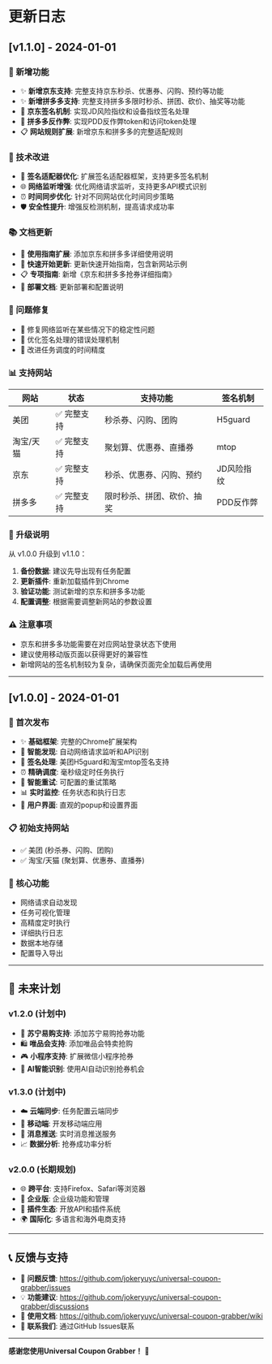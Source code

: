 # 更新日志

## [v1.1.0] - 2024-01-01

### 🎉 新增功能
- ✨ **新增京东支持**: 完整支持京东秒杀、优惠券、闪购、预约等功能
- ✨ **新增拼多多支持**: 完整支持拼多多限时秒杀、拼团、砍价、抽奖等功能
- 🔐 **京东签名机制**: 实现JD风险指纹和设备指纹签名处理
- 🔐 **拼多多反作弊**: 实现PDD反作弊token和访问token处理
- 📋 **网站规则扩展**: 新增京东和拼多多的完整适配规则

### 🔧 技术改进
- 🚀 **签名适配器优化**: 扩展签名适配器框架，支持更多签名机制
- 🌐 **网络监听增强**: 优化网络请求监听，支持更多API模式识别
- ⏰ **时间同步优化**: 针对不同网站优化时间同步策略
- 🛡️ **安全性提升**: 增强反检测机制，提高请求成功率

### 📚 文档更新
- 📖 **使用指南扩展**: 添加京东和拼多多详细使用说明
- 🚀 **快速开始更新**: 更新快速开始指南，包含新网站示例
- 📋 **专项指南**: 新增《京东和拼多多抢券详细指南》
- 🔧 **部署文档**: 更新部署和配置说明

### 🐛 问题修复
- 🔧 修复网络监听在某些情况下的稳定性问题
- 🔧 优化签名处理的错误处理机制
- 🔧 改进任务调度的时间精度

### 📊 支持网站

| 网站 | 状态 | 支持功能 | 签名机制 |
|------|------|----------|----------|
| 美团 | ✅ 完整支持 | 秒杀券、闪购、团购 | H5guard |
| 淘宝/天猫 | ✅ 完整支持 | 聚划算、优惠券、直播券 | mtop |
| 京东 | ✅ 完整支持 | 秒杀、优惠券、闪购、预约 | JD风险指纹 |
| 拼多多 | ✅ 完整支持 | 限时秒杀、拼团、砍价、抽奖 | PDD反作弊 |

### 🔄 升级说明

从 v1.0.0 升级到 v1.1.0：

1. **备份数据**: 建议先导出现有任务配置
2. **更新插件**: 重新加载插件到Chrome
3. **验证功能**: 测试新增的京东和拼多多功能
4. **配置调整**: 根据需要调整新网站的参数设置

### ⚠️ 注意事项

- 京东和拼多多功能需要在对应网站登录状态下使用
- 建议使用移动版页面以获得更好的兼容性
- 新增网站的签名机制较为复杂，请确保页面完全加载后再使用

---

## [v1.0.0] - 2024-01-01

### 🎉 首次发布
- ✨ **基础框架**: 完整的Chrome扩展架构
- 🎯 **智能发现**: 自动网络请求监听和API识别
- 🔐 **签名处理**: 美团H5guard和淘宝mtop签名支持
- ⏰ **精确调度**: 毫秒级定时任务执行
- 🔄 **智能重试**: 可配置的重试策略
- 📊 **实时监控**: 任务状态和执行日志
- 🎨 **用户界面**: 直观的popup和设置界面

### 📋 初始支持网站
- ✅ 美团 (秒杀券、闪购、团购)
- ✅ 淘宝/天猫 (聚划算、优惠券、直播券)

### 🔧 核心功能
- 网络请求自动发现
- 任务可视化管理
- 高精度定时执行
- 详细执行日志
- 数据本地存储
- 配置导入导出

---

## 🚀 未来计划

### v1.2.0 (计划中)
- 🛒 **苏宁易购支持**: 添加苏宁易购抢券功能
- 🛍️ **唯品会支持**: 添加唯品会特卖抢购
- 🎮 **小程序支持**: 扩展微信小程序抢券
- 🤖 **AI智能识别**: 使用AI自动识别抢券机会

### v1.3.0 (计划中)
- ☁️ **云端同步**: 任务配置云端同步
- 📱 **移动端**: 开发移动端应用
- 🔔 **消息推送**: 实时消息推送服务
- 📈 **数据分析**: 抢券成功率分析

### v2.0.0 (长期规划)
- 🌐 **跨平台**: 支持Firefox、Safari等浏览器
- 🏢 **企业版**: 企业级功能和管理
- 🔌 **插件生态**: 开放API和插件系统
- 🌍 **国际化**: 多语言和海外电商支持

---

## 📞 反馈与支持

- 🐛 **问题反馈**: https://github.com/jokeryuyc/universal-coupon-grabber/issues
- 💡 **功能建议**: https://github.com/jokeryuyc/universal-coupon-grabber/discussions
- 📖 **使用文档**: https://github.com/jokeryuyc/universal-coupon-grabber/wiki
- 📧 **联系我们**: 通过GitHub Issues联系

---

**感谢您使用Universal Coupon Grabber！** 🎊
